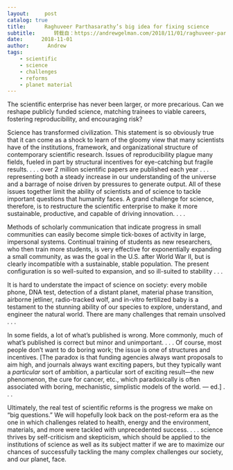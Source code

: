 ```yaml
---
layout:     post
catalog: true
title:      Raghuveer Parthasarathy’s big idea for fixing science
subtitle:      转载自：https://andrewgelman.com/2018/11/01/raghuveer-parthasarathys-big-idea-for-fixing-science/
date:      2018-11-01
author:      Andrew
tags:
    - scientific
    - science
    - challenges
    - reforms
    - planet material
---
```


The scientific enterprise has never been larger, or more precarious. Can we reshape publicly funded science, matching trainees to viable careers, fostering reproducibility, and encouraging risk?

Science has transformed civilization. This statement is so obviously true that it can come as a shock to learn of the gloomy view that many scientists have of the institutions, framework, and organizational structure of contemporary scientific research. Issues of reproducibility plague many fields, fueled in part by structural incentives for eye-catching but fragile results. . . . over 2 million scientific papers are published each year . . . representing both a steady increase in our understanding of the universe and a barrage of noise driven by pressures to generate output. All of these issues together limit the ability of scientists and of science to tackle important questions that humanity faces. A grand challenge for science, therefore, is to restructure the scientific enterprise to make it more sustainable, productive, and capable of driving innovation. . . .

Methods of scholarly communication that indicate progress in small communities can easily become simple tick-boxes of activity in large, impersonal systems. Continual training of students as new researchers, who then train more students, is very effective for exponentially expanding a small community, as was the goal in the U.S. after World War II, but is clearly incompatible with a sustainable, stable population. The present configuration is so well-suited to expansion, and so ill-suited to stability . . .

It is hard to understate the impact of science on society: every mobile phone, DNA test, detection of a distant planet, material phase transition, airborne jetliner, radio-tracked wolf, and in-vitro fertilized baby is a testament to the stunning ability of our species to explore, understand, and engineer the natural world. There are many challenges that remain unsolved . . .

In some fields, a lot of what’s published is wrong. More commonly, much of what’s published is correct but minor and unimportant. . . . Of course, most people don’t want to do boring work; the issue is one of structures and incentives. [The paradox is that funding agencies always want proposals to aim high, and journals always want exciting papers, but they typically want a *particular* sort of ambition, a particular sort of exciting result—the new phenomenon, the cure for cancer, etc., which paradoxically is often associated with boring, mechanistic, simplistic models of the world. — ed.] . . .

Ultimately, the real test of scientific reforms is the progress we make on “big questions.” We will hopefully look back on the post-reform era as the one in which challenges related to health, energy and the environment, materials, and more were tackled with unprecedented success. . . . science thrives by self-criticism and skepticism, which should be applied to the institutions of science as well as its subject matter if we are to maximize our chances of successfully tackling the many complex challenges our society, and our planet, face.
